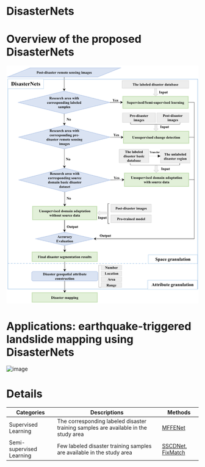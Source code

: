 # DisasterNets
# Overview of the proposed DisasterNets
![image](https://github.com/HydroPML/DisasterNets/blob/main/Figures/fig1.png)
# Applications: earthquake-triggered landslide mapping using DisasterNets
![image](https://github.com/HydroPML/DisasterNets/blob/main/Figures/fig2.png)
# Details
| Categories  | Descriptions | Methods |
| ------------- | ------------- | ------------- |
| Supervised Learning | The corresponding labeled disaster training samples are available in the study area  | [MFFENet](https://link.springer.com/article/10.1007/s10346-022-01847-1?awc=26429_1686916238_e947d0c7807a9c3dd12b0a292dd2461c&utm_medium=affiliate&utm_source=awin&utm_campaign=CONR_BOOKS_ECOM_DE_PHS) |
| Semi-supervised Learning  | Few  labeled disaster training samples are available in the study area | [SSCDNet](https://www.mdpi.com/2072-4292/14/11/2641), [FixMatch](https://github.com/google-research/fixmatch)  |
